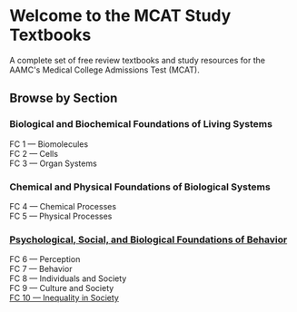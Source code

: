 # Welcome to the MCAT Study Textbooks
A complete set of free review textbooks and study resources for the AAMC's Medical College Admissions Test (MCAT).

## Browse by Section
### Biological and Biochemical Foundations of Living Systems
FC 1 — Biomolecules\
FC 2 — Cells\
FC 3 — Organ Systems

### Chemical and Physical Foundations of Biological Systems
FC 4 — Chemical Processes\
FC 5 — Physical Processes

### [Psychological, Social, and Biological Foundations of Behavior](ps/index.md)
FC 6 — Perception\
FC 7 — Behavior\
FC 8 — Individuals and Society\
FC 9 — Culture and Society\
[FC 10 — Inequality in Society](ps/10inequality/index.md)
